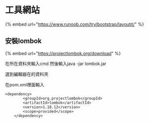 # 工具網站

{% embed url="https://www.runoob.com/try/bootstrap/layoutit/" %}

## 安裝lombok

{% embed url="https://projectlombok.org/download" %}

在所在資料夾輸入cmd 然後輸入java -jar lombok.jar

選到編輯器在的資料夾

在pom.xml裡面輸入

```text
<dependency>
        <groupId>org.projectlombok</groupId>
        <artifactId>lombok</artifactId>
        <version>1.18.12</version>
        <scope>provided</scope>
    </dependency>
```

